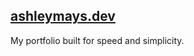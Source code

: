 <h2><a href="https://ashleymays.dev" target="_blank">ashleymays.dev</a></h2>
My portfolio built for speed and simplicity.